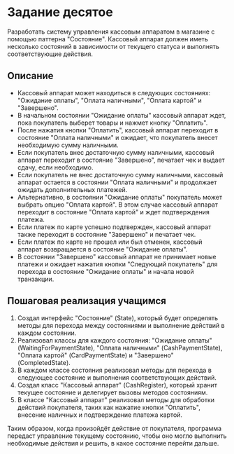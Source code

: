 # Задание десятое

Разработать систему управления кассовым аппаратом в магазине с помощью паттерна "Состояние". Кассовый аппарат должен иметь несколько состояний в зависимости от текущего статуса и выполнять соответствующие действия.

## Описание

- Кассовый аппарат может находиться в следующих состояниях: "Ожидание оплаты", "Оплата наличными", "Оплата картой" и "Завершено".
- В начальном состоянии "Ожидание оплаты" кассовый аппарат ждет, пока покупатель выберет товары и нажмет кнопку "Оплатить".
- После нажатия кнопки "Оплатить", кассовый аппарат переходит в состояние "Оплата наличными" и ожидает, что покупатель внесет необходимую сумму наличными.
- Если покупатель внес достаточную сумму наличными, кассовый аппарат переходит в состояние "Завершено", печатает чек и выдает сдачу, если необходимо.
- Если покупатель не внес достаточную сумму наличными, кассовый аппарат остается в состоянии "Оплата наличными" и продолжает ожидать дополнительных платежей.
- Альтернативно, в состоянии "Ожидание оплаты" покупатель может выбрать опцию "Оплата картой". В этом случае кассовый аппарат переходит в состояние "Оплата картой" и ждет подтверждения платежа.
- Если платеж по карте успешно подтвержден, кассовый аппарат также переходит в состояние "Завершено" и печатает чек.
- Если платеж по карте не прошел или был отменен, кассовый аппарат возвращается в состояние "Ожидание оплаты".
- В состоянии "Завершено" кассовый аппарат не принимает новые платежи и ожидает нажатия кнопки "Следующий покупатель" для перехода в состояние "Ожидание оплаты" и начала новой транзакции.

## Пошаговая реализация учащимся

1. Создал интерфейс "Состояние" (State), который будет определять методы для перехода между состояниями и выполнение действий в каждом состоянии.
2. Реализовал классы для каждого состояния: "Ожидание оплаты" (WaitingForPaymentState), "Оплата наличными" (CashPaymentState), "Оплата картой" (CardPaymentState) и "Завершено" (CompletedState).
3. В каждом классе состояния реализовал методы для перехода в следующее состояние и выполнения соответствующих действий.
4. Создал класс "Кассовый аппарат" (CashRegister), который хранит текущее состояние и делегирует вызовы методов состояниям.
5. В классе "Кассовый аппарат" реализовал методы для обработки действий покупателя, таких как нажатие кнопки "Оплатить", внесение наличных и подтверждение платежа картой.

Таким образом, когда произойдёт действие от покупателя, программа передаст управление текущему состоянию, чтобы оно могло выполнить необходимые действия и решить, в какое состояние перейти дальше.
